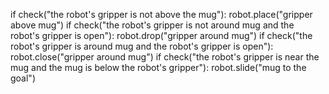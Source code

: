 

if check("the robot's gripper is not above the mug"):
    robot.place("gripper above mug")
if check("the robot's gripper is not around mug and the robot's gripper is open"):
    robot.drop("gripper around mug")
if check("the robot's gripper is around mug and the robot's gripper is open"):
    robot.close("gripper around mug")
if check("the robot's gripper is near the mug and the mug is below the robot's gripper"):
    robot.slide("mug to the goal")
